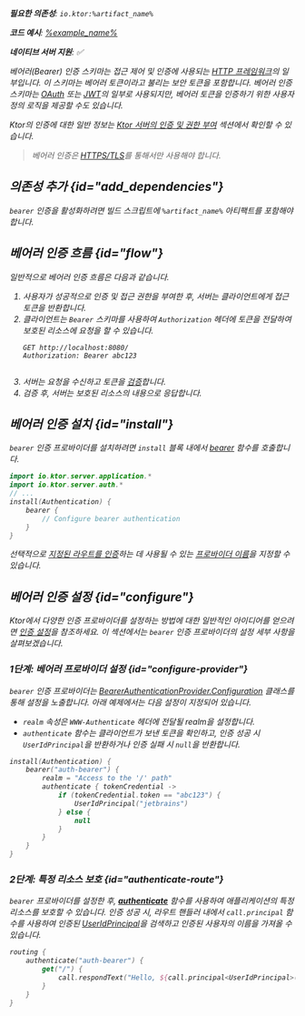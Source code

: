 [//]: # (title: Ktor 서버의 베어러 인증)

<show-structure for="chapter" depth="2"/>

<var name="artifact_name" value="ktor-server-auth"/>

<tldr>
<p>
<b>필요한 의존성</b>: <code>io.ktor:%artifact_name%</code>
</p>
<var name="example_name" value="auth-bearer"/>
<p>
    <b>코드 예시</b>:
    <a href="https://github.com/ktorio/ktor-documentation/tree/%ktor_version%/codeSnippets/snippets/%example_name%">
        %example_name%
    </a>
</p>
<p>
    <b><Links href="/ktor/server-native" summary="Ktor는 Kotlin/Native를 지원하며 추가 런타임이나 가상 머신 없이 서버를 실행할 수 있습니다.">네이티브 서버</Links> 지원</b>: ✅
</p>
</tldr>

베어러(Bearer) 인증 스키마는 접근 제어 및 인증에 사용되는 [HTTP 프레임워크](https://developer.mozilla.org/en-US/docs/Web/HTTP/Authentication)의 일부입니다. 이 스키마는 베어러 토큰이라고 불리는 보안 토큰을 포함합니다. 베어러 인증 스키마는 [OAuth](server-oauth.md) 또는 [JWT](server-jwt.md)의 일부로 사용되지만, 베어러 토큰을 인증하기 위한 사용자 정의 로직을 제공할 수도 있습니다.

Ktor의 인증에 대한 일반 정보는 [Ktor 서버의 인증 및 권한 부여](server-auth.md) 섹션에서 확인할 수 있습니다.

> 베어러 인증은 [HTTPS/TLS](server-ssl.md)를 통해서만 사용해야 합니다.

## 의존성 추가 {id="add_dependencies"}
`bearer` 인증을 활성화하려면 빌드 스크립트에 `%artifact_name%` 아티팩트를 포함해야 합니다.

<Tabs group="languages">
    <TabItem title="Gradle (Kotlin)" group-key="kotlin">
        <code-block lang="Kotlin" code="            implementation(&quot;io.ktor:%artifact_name%:$ktor_version&quot;)"/>
    </TabItem>
    <TabItem title="Gradle (Groovy)" group-key="groovy">
        <code-block lang="Groovy" code="            implementation &quot;io.ktor:%artifact_name%:$ktor_version&quot;"/>
    </TabItem>
    <TabItem title="Maven" group-key="maven">
        <code-block lang="XML" code="            &lt;dependency&gt;&#10;                &lt;groupId&gt;io.ktor&lt;/groupId&gt;&#10;                &lt;artifactId&gt;%artifact_name%-jvm&lt;/artifactId&gt;&#10;                &lt;version&gt;${ktor_version}&lt;/version&gt;&#10;            &lt;/dependency&gt;"/>
    </TabItem>
</Tabs>

## 베어러 인증 흐름 {id="flow"}

일반적으로 베어러 인증 흐름은 다음과 같습니다.

1.  사용자가 성공적으로 인증 및 접근 권한을 부여한 후, 서버는 클라이언트에게 접근 토큰을 반환합니다.
2.  클라이언트는 `Bearer` 스키마를 사용하여 `Authorization` 헤더에 토큰을 전달하여 보호된 리소스에 요청을 할 수 있습니다.
    ```HTTP
    GET http://localhost:8080/
    Authorization: Bearer abc123
    
    
    ```
3.  서버는 요청을 수신하고 토큰을 [검증](#configure)합니다.
4.  검증 후, 서버는 보호된 리소스의 내용으로 응답합니다.

## 베어러 인증 설치 {id="install"}
`bearer` 인증 프로바이더를 설치하려면 `install` 블록 내에서 [bearer](https://api.ktor.io/ktor-server/ktor-server-plugins/ktor-server-auth/io.ktor.server.auth/bearer.html) 함수를 호출합니다.

```kotlin
import io.ktor.server.application.*
import io.ktor.server.auth.*
// ...
install(Authentication) {
    bearer {
        // Configure bearer authentication
    }
}
```

선택적으로 [지정된 라우트를 인증](#authenticate-route)하는 데 사용될 수 있는 [프로바이더 이름](server-auth.md#provider-name)을 지정할 수 있습니다.

## 베어러 인증 설정 {id="configure"}

Ktor에서 다양한 인증 프로바이더를 설정하는 방법에 대한 일반적인 아이디어를 얻으려면 [인증 설정](server-auth.md#configure)을 참조하세요. 이 섹션에서는 `bearer` 인증 프로바이더의 설정 세부 사항을 살펴보겠습니다.

### 1단계: 베어러 프로바이더 설정 {id="configure-provider"}

`bearer` 인증 프로바이더는 [BearerAuthenticationProvider.Configuration](https://api.ktor.io/ktor-server/ktor-server-plugins/ktor-server-auth/io.ktor.server.auth/-bearer-authentication-provider/-config/index.html) 클래스를 통해 설정을 노출합니다. 아래 예제에서는 다음 설정이 지정되어 있습니다.
*   `realm` 속성은 `WWW-Authenticate` 헤더에 전달될 realm을 설정합니다.
*   `authenticate` 함수는 클라이언트가 보낸 토큰을 확인하고, 인증 성공 시 `UserIdPrincipal`을 반환하거나 인증 실패 시 `null`을 반환합니다.

```kotlin
install(Authentication) {
    bearer("auth-bearer") {
        realm = "Access to the '/' path"
        authenticate { tokenCredential ->
            if (tokenCredential.token == "abc123") {
                UserIdPrincipal("jetbrains")
            } else {
                null
            }
        }
    }
}
```

### 2단계: 특정 리소스 보호 {id="authenticate-route"}

`bearer` 프로바이더를 설정한 후, **[authenticate](server-auth.md#authenticate-route)** 함수를 사용하여 애플리케이션의 특정 리소스를 보호할 수 있습니다. 인증 성공 시, 라우트 핸들러 내에서 `call.principal` 함수를 사용하여 인증된 [UserIdPrincipal](https://api.ktor.io/ktor-server/ktor-server-plugins/ktor-server-auth/io.ktor.server.auth/-user-id-principal/index.html)을 검색하고 인증된 사용자의 이름을 가져올 수 있습니다.

```kotlin
routing {
    authenticate("auth-bearer") {
        get("/") {
            call.respondText("Hello, ${call.principal<UserIdPrincipal>()?.name}!")
        }
    }
}